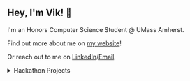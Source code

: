## Hey, I'm Vik! 👋
I'm an Honors Computer Science Student @ UMass Amherst.

Find out more about me on [my website](https://viks.space)! 

Or reach out to me on [LinkedIn](https://www.linkedin.com/in/thevikj/)/[Email](mailto:vikram.jaisingh123@gmail.com). 

<details>
<summary>Hackathon Projects </summary>

  🚀 Some of my favorites: 
  
  * [Marvelous](https://devpost.com/software/marvelous-ym2h5a) - Your one-stop solution to get the entire Marvel comic books listings at the best price possible
  * [S.U.A.V.E.](https://devpost.com/software/s-u-a-v-e) - Search and Use APIs Very Easily
  * [PlaywrightPaladin](https://devpost.com/software/playwrightpaladin) - A website and extension to help writers with self-control
  * [Ocarina](https://devpost.com/software/ocarina) - Control your PC with songs from the Legend of Zelda: Ocarina of Time
  
  ➕ [Check out some more!](https://viks.space)

</details>
